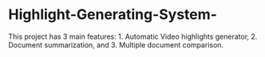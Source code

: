# Highlight-Generating-System-
This project has 3 main features: 1. Automatic Video highlights generator, 2. Document summarization, and 3. Multiple document comparison. 
